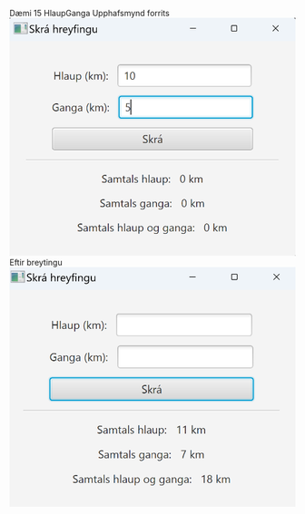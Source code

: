 Dæmi 15 HlaupGanga
Upphafsmynd forrits 
![Upphafsmynd ](Myndir/Mynd1.png)
Eftir breytingu
![Upphafsmynd ](Myndir/Mynd2.png)